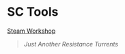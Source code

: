 # SC Tools
[Steam Workshop](https://steamcommunity.com/sharedfiles/filedetails/?id=3218204491)

> *Just Another Resistance Turrents*

